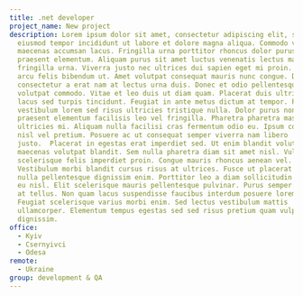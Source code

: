 ```yaml
---
title: .net developer
project_name: New project
description: Lorem ipsum dolor sit amet, consectetur adipiscing elit, sed do
  eiusmod tempor incididunt ut labore et dolore magna aliqua. Commodo viverra
  maecenas accumsan lacus. Fringilla urna porttitor rhoncus dolor purus non enim
  praesent elementum. Aliquam purus sit amet luctus venenatis lectus magna
  fringilla urna. Viverra justo nec ultrices dui sapien eget mi proin. Vivamus
  arcu felis bibendum ut. Amet volutpat consequat mauris nunc congue. Dictum non
  consectetur a erat nam at lectus urna duis. Donec et odio pellentesque diam
  volutpat commodo. Vitae et leo duis ut diam quam. Placerat duis ultricies
  lacus sed turpis tincidunt. Feugiat in ante metus dictum at tempor. Phasellus
  vestibulum lorem sed risus ultricies tristique nulla. Dolor purus non enim
  praesent elementum facilisis leo vel fringilla. Pharetra pharetra massa massa
  ultricies mi. Aliquam nulla facilisi cras fermentum odio eu. Ipsum consequat
  nisl vel pretium. Posuere ac ut consequat semper viverra nam libero
  justo.  Placerat in egestas erat imperdiet sed. Ut enim blandit volutpat
  maecenas volutpat blandit. Sem nulla pharetra diam sit amet nisl. Vulputate eu
  scelerisque felis imperdiet proin. Congue mauris rhoncus aenean vel.
  Vestibulum morbi blandit cursus risus at ultrices. Fusce ut placerat orci
  nulla pellentesque dignissim enim. Porttitor leo a diam sollicitudin tempor id
  eu nisl. Elit scelerisque mauris pellentesque pulvinar. Purus semper eget duis
  at tellus. Non quam lacus suspendisse faucibus interdum posuere lorem ipsum.
  Feugiat scelerisque varius morbi enim. Sed lectus vestibulum mattis
  ullamcorper. Elementum tempus egestas sed sed risus pretium quam vulputate
  dignissim.
office:
  - Kyiv
  - Csernyivci
  - Odesa
remote:
  - Ukraine
group: development & QA
---
```

